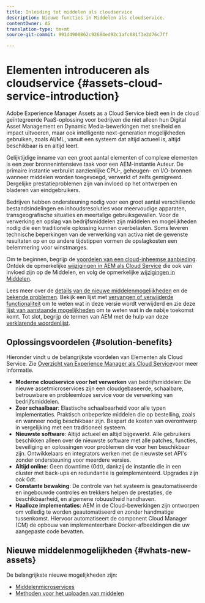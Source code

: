 ```yaml
---
title: Inleiding tot middelen als cloudservice
description: Nieuwe functies in Middelen als cloudservice.
contentOwner: AG
translation-type: tm+mt
source-git-commit: 991d4900862c92684ed92c1afc081f3e2d76c7ff

---
```



# Elementen introduceren als cloudservice {#assets-cloud-service-introduction}

<!-- Need review information from gklebus -->

Adobe Experience Manager Assets as a Cloud Service biedt een in de cloud geïntegreerde PaaS-oplossing voor bedrijven die niet alleen hun Digital Asset Management en Dynamic Media-bewerkingen met snelheid en impact uitvoeren, maar ook intelligente next-generation mogelijkheden gebruiken, zoals AI/ML, vanuit een systeem dat altijd actueel is, altijd beschikbaar is en altijd leert.

Gelijktijdige inname van een groot aantal elementen of complexe elementen is een zeer bronnenintensieve taak voor een AEM-instantie Auteur. De primaire instantie verbruikt aanzienlijke CPU-, geheugen- en I/O-bronnen wanneer middelen worden toegevoegd, verwerkt of zelfs gemigreerd. Dergelijke prestatieproblemen zijn van invloed op het ontwerpen en bladeren van eindgebruikers.

Bedrijven hebben ondersteuning nodig voor een groot aantal verschillende bestandsindelingen en inhoudsresoluties voor meervoudige apparaten, transgeografische situaties en meertalige gebruiksgevallen. Voor de verwerking en opslag van bedrijfsmiddelen zijn middelen en mogelijkheden nodig die een traditionele oplossing kunnen overbelasten. Soms leveren technische beperkingen van de verwerking van activa niet de gewenste resultaten op en op andere tijdstippen vormen de opslagkosten een belemmering voor winstmarges.

Om te beginnen, begrijp de [voordelen van een cloud-inheemse aanbieding](#solution-benefits). Ontdek de opmerkelijke [wijzigingen in AEM als Cloud Service](/help/release-notes/aem-cloud-changes.md) die ook van invloed zijn op de Middelen, en volg de opmerkelijke [wijzigingen in Middelen](/help/assets/assets-cloud-changes.md).

Lees meer over de [details van de nieuwe middelenmogelijkheden](#whats-new-assets) en de [bekende problemen](/help/release-notes/known-issues.md). Bekijk een lijst met [vervangen of verwijderde functionaliteit](/help/release-notes/deprecated-removed-features.md) om te weten wat in deze versie wordt verwijderd en zie deze [lijst van aanstaande mogelijkheden](/help/release-notes/known-issues.md#upcoming-assets-capabilities) om te weten wat in de nabije toekomst komt. Tot slot, begrijp de termen van AEM met de hulp van deze [verklarende woordenlijst](/help/overview/terminology.md).

## Oplossingsvoordelen {#solution-benefits}

Hieronder vindt u de belangrijkste voordelen van Elementen als Cloud Service. Zie [Overzicht van Experience Manager als Cloud Service](/help/overview/introduction.md)voor meer informatie.

* **Moderne cloudservice voor het verwerken** van bedrijfsmiddelen: De nieuwe assetmicroservices zijn een cloudgebaseerde, schaalbare, betrouwbare en probleemloze service voor de verwerking van bedrijfsmiddelen.
* **Zeer schaalbaar**: Elastische schaalbaarheid voor alle typen implementaties. Praktisch onbeperkte middelen die op bestelling, zoals en wanneer nodig beschikbaar zijn. Bespart de kosten van overontwerp in vergelijking met een traditioneel systeem.
* **Nieuwste software**: Altijd actueel en altijd bijgewerkt. Alle gebruikers beschikken alleen over de nieuwste software met alle patches, functies, beveiliging en oplossingen voor problemen die voor hen beschikbaar zijn. Ontwikkelaars en integrators werken met de nieuwste set API&#39;s zonder ondersteuning voor meerdere versies.
* **Altijd online**: Geen downtime (0dt), dankzij de instantie die in een cluster met back-ups en redundantie is geïmplementeerd. Upgrades zijn ook 0dt.
* **Constante bewaking**: De controle van het systeem is geautomatiseerde en ingebouwde controles en trekkers helpen de prestaties, de beschikbaarheid, en algemene robuustheid handhaven.
* **Haalloze implementaties**: AEM in de Cloud-bewerkingen zijn ontworpen om volledig te worden geautomatiseerd en zonder handmatige tussenkomst. Hiervoor automatiseert de component Cloud Manager (CM) de opbouw van implementeerbare Docker-afbeeldingen die uw aangepaste code bevatten.

## Nieuwe middelenmogelijkheden {#whats-new-assets}

De belangrijkste nieuwe mogelijkheden zijn:

* [Middelenmicroservices](/help/assets/asset-microservices-overview.md)
* [Methoden voor het uploaden van middelen](/help/assets/add-assets.md)
